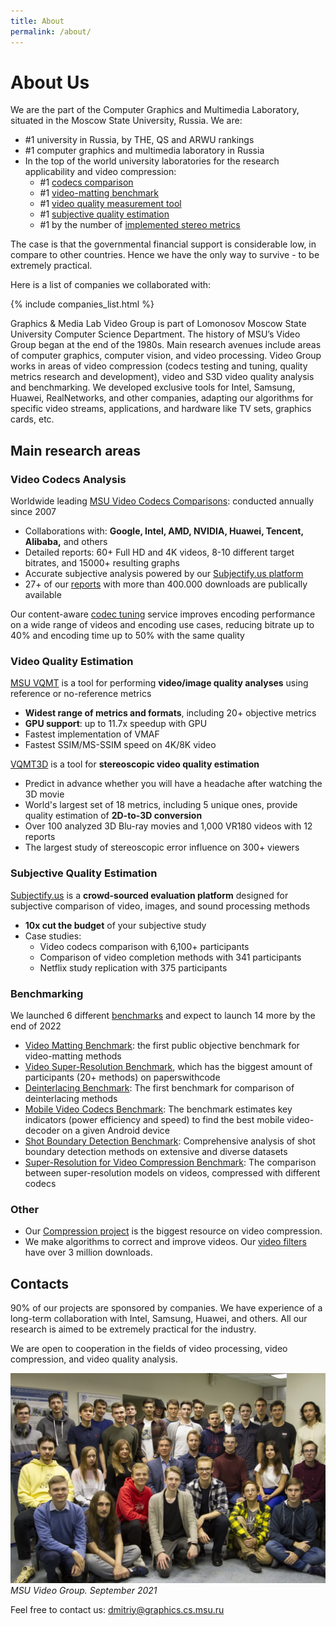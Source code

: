 ```yaml
---
title: About
permalink: /about/
---
```


# About Us

We are the part of the Computer Graphics and Multimedia Laboratory, situated in the Moscow State University, Russia. We are:
* \#1 university in Russia, by THE, QS and ARWU rankings
* \#1 computer graphics and multimedia laboratory in Russia
* In the top of the world university laboratories for the research applicability and video compression:
  * \#1 [codecs comparison](/codecs/)
  * \#1 [video-matting benchmark](https://videomatting.com/)
  * \#1 [video quality measurement tool](/vqmt/)
  * \#1 [subjective quality estimation](http://www.subjectify.us)
  * \#1 by the number of [implemented stereo metrics](/stereo_quality/)

The case is that the governmental financial support is considerable low, in compare to other countries. Hence we have the only way to survive - to be extremely practical.

Here is a list of companies we collaborated with:

{% include companies_list.html %}

Graphics & Media Lab Video Group is part of Lomonosov Moscow State University Computer Science Department. The history of MSU’s Video Group began at the end of the 1980s. Main research avenues include areas of computer graphics, computer vision, and video processing. Video Group works in areas of video compression (codecs testing and tuning, quality metrics research and development), video and S3D video quality analysis and benchmarking. We developed exclusive tools for Intel, Samsung, Huawei, RealNetworks, and other companies, adapting our algorithms for specific video streams, applications, and hardware like TV sets, graphics cards, etc.

## Main research areas
### Video Codecs Analysis
Worldwide leading [MSU Video Codecs Comparisons](https://compression.ru/video/codec_comparison/2021/): conducted annually since 2007
* Collaborations with: **Google, Intel, AMD, NVIDIA, Huawei, Tencent, Alibaba,** and others
* Detailed reports: 60+ Full HD and 4K videos, 8-10 different target bitrates, and 15000+ resulting graphs
* Accurate subjective analysis powered by our [Subjectify.us platform](http://www.subjectify.us)
* 27+ of our [reports](/codecs) with more than 400.000 downloads are publically available

Our content-aware [codec tuning](/codecs/optimization.html) service improves encoding performance on a wide range of videos and encoding use cases, reducing bitrate up to 40% and encoding time up to 50% with the same quality

### Video Quality Estimation
[MSU VQMT](/vqmt) is a tool for performing **video/image quality analyses** using reference or no-reference metrics
* **Widest range of metrics and formats**, including 20+ objective metrics
* **GPU support**: up to 11.7x speedup with GPU
* Fastest implementation of VMAF
* Fastest SSIM/MS-SSIM speed on 4K/8K video

[VQMT3D](/stereo_quality) is a tool for **stereoscopic video quality estimation**
* Predict in advance whether you will have a headache after watching the 3D movie
* World's largest set of 18 metrics, including 5 unique ones, provide quality estimation of **2D-to-3D conversion**
* Over 100 analyzed 3D Blu-ray movies and 1,000 VR180 videos with 12 reports
* The largest study of stereoscopic error influence on 300+ viewers

### Subjective Quality Estimation
[Subjectify.us](http://www.subjectify.us) is a **crowd-sourced evaluation platform** designed for subjective comparison of video, images, and sound processing methods
* **10x cut the budget** of your subjective study
* Case studies:
  * Video codecs comparison with 6,100+ participants
  * Comparison of video completion methods with 341 participants
  * Netflix study replication with 375 participants

### Benchmarking
We launched 6 different [benchmarks](/benchmarks) and expect to launch 14 more by the end of 2022
* [Video Matting Benchmark](https://videomatting.com/): the first public objective benchmark for video-matting methods
* [Video Super-Resolution Benchmark](/benchmarks/video-super-resolution.html), which has the biggest amount of participants (20+ methods) on paperswithcode
* [Deinterlacing Benchmark](/benchmarks/deinterlacer.html): The first benchmark for comparison of deinterlacing methods
* [Mobile Video Codecs Benchmark](/benchmarks/mobile-video-codec-benchmark.html): The benchmark estimates key indicators (power efficiency and speed) to find the best mobile video-decoder on a given Android device
* [Shot Boundary Detection Benchmark](/benchmarks/sbd.html): Comprehensive analysis of shot boundary detection methods on extensive and diverse datasets
* [Super-Resolution for Video Compression Benchmark](/benchmarks/super-resolution-for-video-compression.html): The comparison between super-resolution models on videos, compressed with different codecs

### Other
* Our [Compression project](http://compression.ru/index_en.htm) is the biggest resource on video compression.
* We make algorithms to correct and improve videos. Our [video filters](/video_filters/) have over 3 million downloads.

## Contacts
90% of our projects are sponsored by companies. We have experience of a long-term collaboration with Intel, Samsung, Huawei, and others. All our research is aimed to be extremely practical for the industry.

We are open to cooperation in the fields of video processing, video compression, and video quality analysis.

<div class="center">
    <div>
        <img src="/assets/img/about/videogroup_08_09_2021.jpg" alt="MSU Video Group. September 2021">
        <i>MSU Video Group. September 2021</i>
    </div>
</div>

Feel free to contact us: <dmitriy@graphics.cs.msu.ru>
